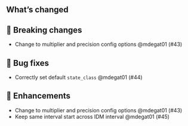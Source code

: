 ## What’s changed

## 🚨 Breaking changes

- Change to multiplier and precision config options @mdegat01 (#43)

## 🐛 Bug fixes

- Correctly set default `state_class` @mdegat01 (#44)

## 🚀 Enhancements

- Change to multiplier and precision config options @mdegat01 (#43)
- Keep same interval start across IDM interval @mdegat01 (#45)
